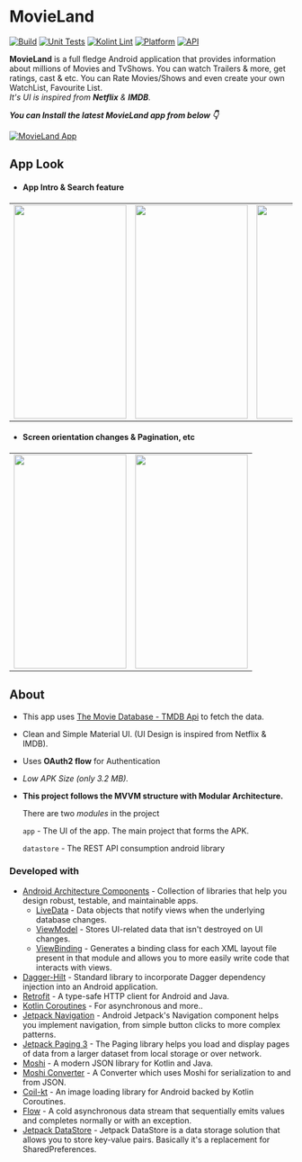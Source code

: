 # MovieLand 
[![Build](https://github.com/Haid-Faiz/MovieLand/actions/workflows/build_ci.yml/badge.svg)](https://github.com/Haid-Faiz/MovieLand/actions/workflows/build_ci.yml)
[![Unit Tests](https://github.com/Haid-Faiz/MovieLand/actions/workflows/unit_tests_ci.yml/badge.svg)](https://github.com/Haid-Faiz/MovieLand/actions/workflows/unit_tests_ci.yml)
[![Kolint Lint](https://github.com/Haid-Faiz/MovieLand/actions/workflows/kotlin_lint_ci.yml/badge.svg)](https://github.com/Haid-Faiz/MovieLand/actions/workflows/kotlin_lint_ci.yml)
[![Platform](https://img.shields.io/badge/platform-android-blue.svg)](http://developer.android.com/index.html)
[![API](https://img.shields.io/badge/API-23%2B-blue.svg?style=flat)](https://android-arsenal.com/api?level=23)


**MovieLand** is a full fledge Android application that provides information about millions of Movies and TvShows. You can watch Trailers & more, get ratings, cast & etc. You can Rate Movies/Shows and even create your own WatchList, Favourite List.  
*It's UI is inspired from **Netflix** & **IMDB**.*

***You can Install the latest MovieLand app from below 👇***

[![MovieLand App](https://img.shields.io/badge/MovieLand-APK-FF9800?style=for-the-badge&logo=android)](https://github.com/PatilShreyas/Foodium/releases/latest/download/app.apk)


## App Look
<table>
   <ul>
      <li>
         <h4>App Intro & Search feature<h4>
      </li>
   </ul>
   <tr>
<td><img src = "https://user-images.githubusercontent.com/56159740/141646430-811625ea-10b5-49a9-a115-a37a03a5e8e2.gif" height = "380" width="200"></td>
<td><img src = "https://user-images.githubusercontent.com/56159740/141646430-811625ea-10b5-49a9-a115-a37a03a5e8e2.gif" height = "380" width="200"></td>
<td><img src = "https://user-images.githubusercontent.com/56159740/141646430-811625ea-10b5-49a9-a115-a37a03a5e8e2.gif" height = "380" width="200"></td>
  </tr>
</table>

<table>
      <ul>
      <li>
         <h4>Screen orientation changes & Pagination, etc<h4>
          </li>
   </ul>
  <tr>
<td><img src = "https://user-images.githubusercontent.com/56159740/141646430-811625ea-10b5-49a9-a115-a37a03a5e8e2.gif" height = "380" width="200"></td>
<td><img src = "https://user-images.githubusercontent.com/56159740/141646430-811625ea-10b5-49a9-a115-a37a03a5e8e2.gif" height = "380" width="200"></td>
  </tr>
</table>


## About

- This app uses [The Movie Database - TMDB Api](https://www.themoviedb.org/documentation/api) to fetch the data.
- Clean and Simple Material UI. (UI Design is inspired from Netflix & IMDB).
- Uses **OAuth2 flow** for Authentication
- *Low APK Size (only 3.2 MB).*

- **This project follows the MVVM structure with Modular Architecture.**

  There are two _modules_ in the project

  `app` - The UI of the app. The main project that forms the APK.
  
  `datastore` - The REST API consumption android library

### Developed with
- [Android Architecture Components](https://developer.android.com/topic/libraries/architecture) - Collection of libraries that help you design robust, testable, and maintainable apps.
  - [LiveData](https://developer.android.com/topic/libraries/architecture/livedata) - Data objects that notify views when the underlying database changes.
  - [ViewModel](https://developer.android.com/topic/libraries/architecture/viewmodel) - Stores UI-related data that isn't destroyed on UI changes.
  - [ViewBinding](https://developer.android.com/topic/libraries/view-binding) - Generates a binding class for each XML layout file present in that module and allows you to more easily write code that interacts with views.
- [Dagger-Hilt](https://dagger.dev/hilt/) - Standard library to incorporate Dagger dependency injection into an Android application.
- [Retrofit](https://square.github.io/retrofit/) - A type-safe HTTP client for Android and Java.
- [Kotlin Coroutines](https://kotlinlang.org/docs/reference/coroutines-overview.html) - For asynchronous and more..
- [Jetpack Navigation](https://developer.android.com/guide/navigation) - Android Jetpack's Navigation component helps you implement navigation, from simple button clicks to more complex patterns.
- [Jetpack Paging 3](https://developer.android.com/topic/libraries/architecture/paging/v3-overview) - The Paging library helps you load and display pages of data from a larger dataset from local storage or over network.
- [Moshi](https://github.com/square/moshi) - A modern JSON library for Kotlin and Java.
- [Moshi Converter](https://github.com/square/retrofit/tree/master/retrofit-converters/moshi) - A Converter which uses Moshi for serialization to and from JSON.
- [Coil-kt](https://coil-kt.github.io/coil/) - An image loading library for Android backed by Kotlin Coroutines.
- [Flow](https://kotlin.github.io/kotlinx.coroutines/kotlinx-coroutines-core/kotlinx.coroutines.flow/-flow/) - A cold asynchronous data stream that sequentially emits values and completes normally or with an exception.
- [Jetpack DataStore](https://developer.android.com/topic/libraries/architecture/datastore) - Jetpack DataStore is a data storage solution that allows you to
 store key-value pairs. Basically it's a replacement for SharedPreferences.

